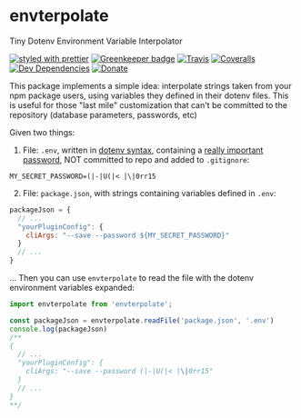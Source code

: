 # envterpolate
Tiny Dotenv Environment Variable Interpolator

[![styled with prettier](https://img.shields.io/badge/styled_with-prettier-ff69b4.svg)](https://github.com/prettier/prettier)
[![Greenkeeper badge](https://badges.greenkeeper.io/alexjoverm/typescript-library-starter.svg)](https://greenkeeper.io/)
[![Travis](https://img.shields.io/travis/alexjoverm/typescript-library-starter.svg)](https://travis-ci.org/alexjoverm/typescript-library-starter)
[![Coveralls](https://img.shields.io/coveralls/alexjoverm/typescript-library-starter.svg)](https://coveralls.io/github/alexjoverm/typescript-library-starter)
[![Dev Dependencies](https://david-dm.org/alexjoverm/typescript-library-starter/dev-status.svg)](https://david-dm.org/alexjoverm/typescript-library-starter?type=dev)
[![Donate](https://img.shields.io/badge/donate-paypal-blue.svg)](https://paypal.me/AJoverMorales)

This package implements a simple idea: interpolate strings taken from
your npm package users, using variables they defined in their dotenv files. 
This is useful for those "last mile" customization that can't be committed 
to the repository (database parameters, passwords, etc)

Given two things:

1. File: `.env`, written in [dotenv syntax](https://www.npmjs.com/package/dotenv#rules),
containing a [really important password](http://therumpus.net/2010/01/conversations-about-the-internet-5-anonymous-facebook-employee/?all=1),
NOT committed to repo and added to `.gitignore`:
```
MY_SECRET_PASSWORD=(|-|U(|< |\|0rr15
```

2. File: `package.json`, with strings containing variables defined in `.env`: 
```js
packageJson = {
  // ...
  "yourPluginConfig": {
    cliArgs: "--save --password ${MY_SECRET_PASSWORD}"
  }
  // ...
}
```

... Then you can use `envterpolate` to read the file with the dotenv environment variables expanded:
```js
import envterpolate from 'envterpolate';

const packageJson = envterpolate.readFile('package.json', '.env')
console.log(packageJson)
/**
{
  // ...
  "yourPluginConfig": {
    cliArgs: "--save --password (|-|U(|< |\|0rr15"
  }
  // ...
}
**/
```
